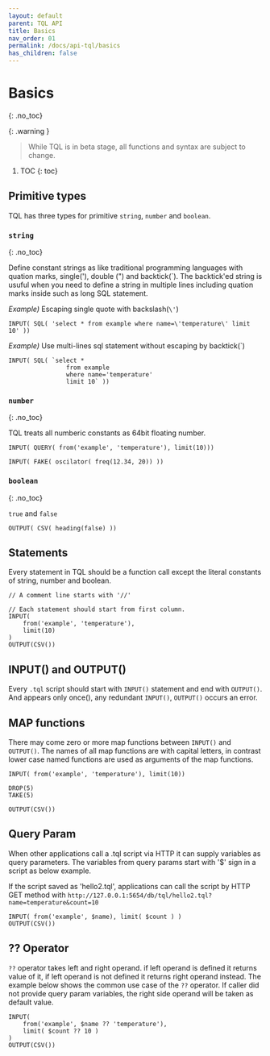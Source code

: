 ```yaml
---
layout: default
parent: TQL API
title: Basics
nav_order: 01
permalink: /docs/api-tql/basics
has_children: false
---
```


# Basics
{: .no_toc}

{: .warning }
> While TQL is in beta stage, all functions and syntax are subject to change.

1. TOC
{: toc}

## Primitive types

TQL has three types for primitive `string`, `number` and `boolean`.

### `string`
{: .no_toc}

Define constant strings as like traditional programming languages with quation marks, single('), double (") and backtick(`).
The backtick'ed string is usuful when you need to define a string in multiple lines including quation marks inside such as long SQL statement.


*Example)* Escaping single quote with backslash(`\'`)

```
INPUT( SQL( 'select * from example where name=\'temperature\' limit 10' ))
```

*Example)* Use multi-lines sql statement without escaping by backtick(`)

```
INPUT( SQL( `select * 
                from example 
                where name='temperature'
                limit 10` ))
```

### `number`
{: .no_toc}

TQL treats all numberic constants as 64bit floating number.

```
INPUT( QUERY( from('example', 'temperature'), limit(10)))
```

```
INPUT( FAKE( oscilator( freq(12.34, 20)) ))
```

### `boolean`
{: .no_toc}

`true` and `false`

```
OUTPUT( CSV( heading(false) ))
```

## Statements

Every statement in TQL should be a function call except the literal constants of string, number and boolean.

```
// A comment line starts with '//'

// Each statement should start from first column.
INPUT( 
    from('example', 'temperature'),
    limit(10)
)
OUTPUT(CSV())
```

## INPUT() and OUTPUT()

Every `.tql` script should start with `INPUT()` statement and end with `OUTPUT()`. And appears only once(), any redundant `INPUT()`, `OUTPUT()` occurs an error.

## MAP functions

There may come zero or more map functions between `INPUT()` and `OUTPUT()`.
The names of all map functions are with capital letters, in contrast lower case named functions are used as arguments of the map functions.

```
INPUT( from('example', 'temperature'), limit(10))

DROP(5)
TAKE(5)

OUTPUT(CSV())
```

## Query Param

When other applications call a .tql script via HTTP it can supply variables as query parameters.
The variables from query params start with '$' sign in a script as below example.

If the script saved as 'hello2.tql', applications can call the script by HTTP GET method with `http://127.0.0.1:5654/db/tql/hello2.tql?name=temperature&count=10`

```
INPUT( from('example', $name), limit( $count ) )
OUTPUT(CSV())
```

## ?? Operator

`??` operator takes left and right operand. if left operand is defined it returns value of it, if left operand is not defined it returns right operand instead.
The example below shows the common use case of the `??` operator. If caller did not provide query param variables, the right side operand will be taken as default value.

```
INPUT( 
    from('example', $name ?? 'temperature'),
    limit( $count ?? 10 )
)
OUTPUT(CSV())
```
